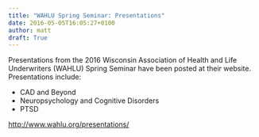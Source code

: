 ```yaml
---
title: "WAHLU Spring Seminar: Presentations"
date: 2016-05-05T16:05:27+0100
author: matt
draft: True
---
```

Presentations from the 2016 Wisconsin Association of Health and Life Underwriters (WAHLU) Spring Seminar have been posted at their website. Presentations include:

- CAD and Beyond
- Neuropsychology and Cognitive Disorders
- PTSD

http://www.wahlu.org/presentations/
